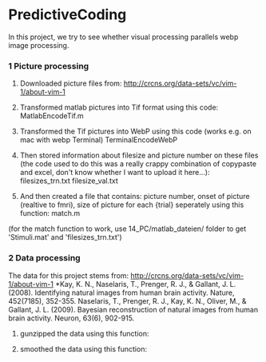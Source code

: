 PredictiveCoding
================
In this project, we try to see whether visual processing parallels webp image processing.

### 1 Picture processing

1. Downloaded picture files from:
http://crcns.org/data-sets/vc/vim-1/about-vim-1

2. Transformed matlab pictures into Tif format using this code:
MatlabEncodeTif.m

3. Transformed the Tif pictures into WebP using this code (works e.g. on mac with webp Terminal)
TerminalEncodeWebP

4. Then stored information about filesize and picture number on these files (the code used to do this was a really crappy combination of copypaste and excel, don't know whether I want to upload it here...):
filesizes_trn.txt
filesize_val.txt

5. And then created a file that contains: picture number, onset of picture (realtive to fmri), size of picture
for each {trial} seperately using this function:
match.m

(for the match function to work, use 14_PC/matlab_dateien/ folder
to get 'Stimuli.mat' and 'filesizes_trn.txt')




### 2 Data processing

The data for this project stems from:
http://crcns.org/data-sets/vc/vim-1/about-vim-1
*Kay, K. N., Naselaris, T., Prenger, R. J., & Gallant, J. L. (2008). Identifying natural images from human brain activity. Nature, 452(7185), 352-355.
Naselaris, T., Prenger, R. J., Kay, K. N., Oliver, M., & Gallant, J. L. (2009). Bayesian reconstruction of natural images from human brain activity. Neuron, 63(6), 902-915.


1. gunzipped the data using this function:

2. smoothed the data using this function:



